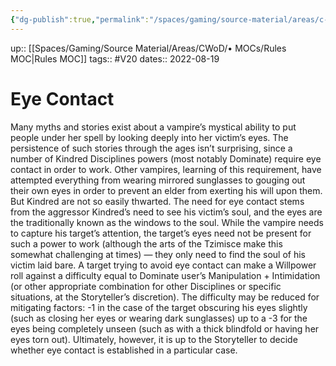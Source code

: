 ```yaml
---
{"dg-publish":true,"permalink":"/spaces/gaming/source-material/areas/c-wo-d/genre/vampire/v20/rules/eye-contact/","dgHomeLink":true,"dgPassFrontmatter":true}
---
```


up:: [[Spaces/Gaming/Source Material/Areas/CWoD/• MOCs/Rules MOC|Rules MOC]]
tags:: #V20 
dates:: 2022-08-19

# Eye Contact
Many myths and stories exist about a vampire’s mystical ability to put people under her spell by looking deeply into her victim’s eyes. The persistence of such stories through the ages isn’t surprising, since a number of Kindred Disciplines powers (most notably Dominate) require eye contact in order to work. Other vampires, learning of this requirement, have attempted everything from wearing mirrored sunglasses to gouging out their own eyes in order to prevent an elder from exerting his will upon them. But Kindred are not so easily thwarted. The need for eye contact stems from the aggressor
Kindred’s need to see his victim’s soul, and the eyes are the traditionally known as the windows to the soul. While the vampire
needs to capture his target’s attention, the target’s eyes need not be present for such a power to work (although the arts of the Tzimisce make this somewhat challenging at times) — they only need to find the soul of his victim laid bare. A target trying to avoid eye contact can make a Willpower roll against a difficulty equal to Dominate user’s Manipulation + Intimidation (or other appropriate combination for
other Disciplines or specific situations, at the Storyteller’s discretion). The difficulty may be reduced for mitigating factors: -1 in the case
of the target obscuring his eyes slightly (such as closing her eyes or wearing dark sunglasses) up to a -3 for the eyes being completely unseen (such as with a thick blindfold or having her eyes torn out). Ultimately, however, it is up to the Storyteller to decide whether eye contact is established in a particular case.